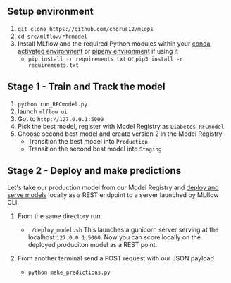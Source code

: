 Setup environment
----------------------------------

1. ```git clone https://github.com/chorus12/mlops ```
2. `cd src/mlflow/rfcmodel`
3. Install MLflow and the required Python modules within your [conda activated environment](https://docs.conda.io/projects/conda/en/latest/user-guide/install/) or [pipenv environment](https://pypi.org/project/pipenv) if using it
    * `pip install -r requirements.txt` or `pip3 install -r requirements.txt`

Stage 1 - Train and Track the model
-------------------

1. `python run_RFCmodel.py`
2. launch `mlflow ui`
3. Got to `http://127.0.0.1:5000`
4. Pick the best model, register with Model Registry as `Diabetes_RFCmodel`
5. Choose second best model and create version 2 in the Model Registry
   * Transition the best model into `Production`
   * Transition the second best model into `Staging`

Stage 2 - Deploy and make predictions
-------------------
 
Let's take our production model from our Model Registry and [deploy and serve models](https://www.mlflow.org/docs/latest/models.html#deploy-mlflow-models) locally as a REST endpoint to a server launched by MLflow CLI. 

1. From the same directory run:
    * ```./deploy_model.sh``` 
    This launches a gunicorn server serving at the localhost `127.0.0.1:5000`. Now you can score locally
    on the deployed produciton model as a REST point.
 
2. From another terminal send a POST request with our JSON payload
    * ```python make_predictions.py```

